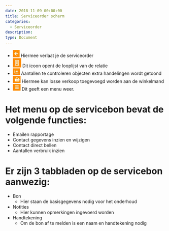 ```yaml
---
date: 2018-11-09 00:00:00
title: Serviceorder scherm
categories:
  - Serviceorder
description:
type: Document
---
```


- ![](/images/2018-11-09-09-08-44.png) Hiermee verlaat je de serviceorder
- ![](/images/2018-11-09-09-09-23.png) Dit icoon opent de looplijst van de relatie
- ![](/images/2018-11-09-09-09-48.png) Aantallen te controleren objecten extra handelingen wordt getoond
- ![](/images/2018-11-09-09-10-42.png) Hiermee kan losse verkoop toegevoegd worden aan de winkelmand
- ![](/images/2018-11-09-09-11-14.png) Dit geeft een menu weer.

# Het menu op de servicebon bevat de volgende functies:
  - Emailen rapportage
  - Contact gegevens inzien en wijzigen
  - Contact direct bellen
  - Aantallen verbruik inzien

# Er zijn 3 tabbladen op de servicebon aanwezig:
- Bon
    - Hier staan de basisgegevens nodig voor het onderhoud
- Notities
    - Hier kunnen opmerkingen ingevoerd worden
- Handtekening
    - Om de bon af te melden is een naam en handtekening nodig
